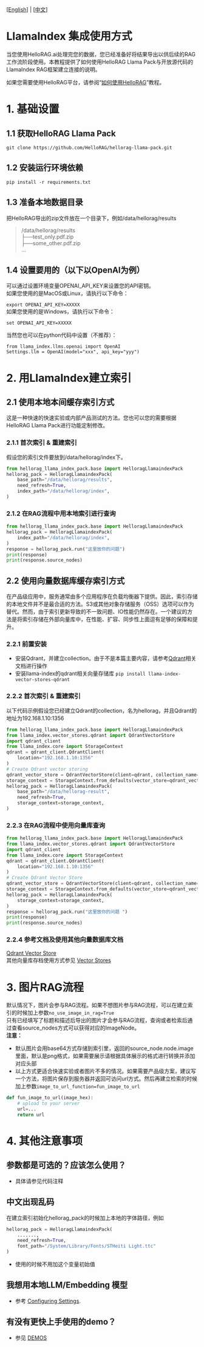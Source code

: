 [[English](https://github.com/HelloRAG/hellorag-llama-pack)] |  [[中文](https://github.com/HelloRAG/hellorag-llama-pack/blob/main/README_CN.md)]
# LlamaIndex 集成使用方式

当您使用HelloRAG.ai处理完您的数据，您已经准备好将结果导出以供后续的RAG工作流阶段使用。本教程提供了如何使用HelloRAG Llama Pack与开放源代码的LlamaIndex RAG框架建立连接的说明。

如果您需要使用HelloRAG平台，请参阅“[如何使用HelloRAG](https://hellorag.ai/tutorial)”教程。


# 1. 基础设置
## 1.1 获取HelloRAG Llama Pack
```git clone https://github.com/HelloRAG/hellorag-llama-pack.git```

## 1.2 安装运行环境依赖
```pip install -r requirements.txt  ```

## 1.3 准备本地数据目录
把HelloRAG导出的zip文件放在一个目录下，例如/data/hellorag/results
>/data/hellorag/results  
> ├──test_only.pdf.zip  
> ├──some_other.pdf.zip  
> ...

## 1.4 设置要用的（以下以OpenAI为例）
可以通过设置环境变量OPENAI_API_KEY来设置您的API密钥。  
如果您使用的是MacOS或Linux，请执行以下命令：  

```export OPENAI_API_KEY=XXXXX```  
如果您使用的是Windows，请执行以下命令：  

```set OPENAI_API_KEY=XXXXX```

当然您也可以在python代码中设置（不推荐）：

```
from llama_index.llms.openai import OpenAI
Settings.llm = OpenAI(model="xxx", api_key="yyy")
```

# 2. 用LlamaIndex建立索引

## 2.1 使用本地本间缓存索引方式

这是一种快速的快速实验或内部产品测试的方法。您也可以您的需要根据HelloRAG Llama Pack进行功能定制修改。

### 2.1.1 首次索引 & 重建索引
假设您的索引文件要放到/data/hellorag/index下。
```python
from hellorag_llama_index_pack.base import HelloragLlamaindexPack
hellorag_pack = HelloragLlamaindexPack(
    base_path="/data/hellorag/results",
    need_refresh=True,
    index_path="/data/hellorag/index",
)
```

### 2.1.2 在RAG流程中用本地索引进行查询 

```python
from hellorag_llama_index_pack.base import HelloragLlamaindexPack
hellorag_pack = HelloragLlamaindexPack(
    index_path="/data/hellorag/index",
)
response = hellorag_pack.run("这里放你的问题")
print(response)
print(response.source_nodes)
```

## 2.2 使用向量数据库缓存索引方式

在产品级应用中，服务通常由多个应用程序在负载均衡器下提供。因此，索引存储的本地文件并不是最合适的方法。S3或其他对象存储服务（OSS）选项可以作为替代。然而，由于索引更新导致的不一致问题、IO性能仍然存在。一个建议的方法是将索引存储在外部向量库中，在性能、扩容、同步性上面逗有足够的保障和提升。

### 2.2.1 前置安装
* 安装Qdrant，并建立collection。由于不是本篇主要内容，请参考[Qdrant](htpps://qdrant.tech/documentation/)相关文档进行操作   
* 安装llama-index的qdrant相关向量存储库 ```pip install llama-index-vector-stores-qdrant```

### 2.2.2 首次索引 & 重建索引
以下代码示例假设您已经建立Qdrant的collection，名为hellorag，并且Qdrant的地址为192.168.1.10:1356
```python
from hellorag_llama_index_pack.base import HelloragLlamaindexPack
from llama_index.vector_stores.qdrant import QdrantVectorStore
import qdrant_client
from llama_index.core import StorageContext
qdrant = qdrant_client.QdrantClient(
    location="192.168.1.10:1356"
)
# Create Qdrant vector storing
qdrant_vector_store = QdrantVectorStore(client=qdrant, collection_name="hellorag")
storage_context = StorageContext.from_defaults(vector_store=qdrant_vector_store)
hellorag_pack = HelloragLlamaindexPack(
    base_path="/data/hellorag-result",
    need_refresh=True,
    storage_context=storage_context,
)
```
### 2.2.3 在RAG流程中使用向量库查询 
```python
from hellorag_llama_index_pack.base import HelloragLlamaindexPack
from llama_index.vector_stores.qdrant import QdrantVectorStore
import qdrant_client
from llama_index.core import StorageContext
qdrant = qdrant_client.QdrantClient(
    location="192.168.1.10:1356"
)
# Create Qdrant Vector Store
qdrant_vector_store = QdrantVectorStore(client=qdrant, collection_name="hellorag")
storage_context = StorageContext.from_defaults(vector_store=qdrant_vector_store)
hellorag_pack = HelloragLlamaindexPack(
    storage_context=storage_context,
)
response = hellorag_pack.run("这里放你的问题 ")
print(response)
print(response.source_nodes)
```

### 2.2.4 参考文档及使用其他向量数据库文档

[Qdrant Vector Store](https://docs.llamaindex.ai/en/stable/examples/vector_stores/QdrantIndexDemo.html)  
其他向量库存档使用方式参见 [Vector Stores](https://docs.llamaindex.ai/en/stable/module_guides/storing/vector_stores.html)

# 3. 图片RAG流程
默认情况下，图片会参与RAG流程。如果不想图片参与RAG流程，可以在建立索引的时候加上参数```no_use_image_in_rag=True```  
只有已经填写了标题和描述后导出的图片才会参与RAG流程，查询或者检索后通过查看source_nodes方式可以获得对应的ImageNode。  
**注意：**
* 默认图片会用base64方式存储到索引里，返回的source_node.node.image里面，默认是png格式，如果需要展示请根据具体展示的格式进行转换并添加对应头部
* 以上方式更适合快速实验或者图片不多的情况。如果需要产品级方案，建议写一个方法，将图片保存到服务器并返回可访问url方式。然后再建立检索的时候加上参数```image_to_url_function=fun_image_to_url```
```python
def fun_image_to_url(image_hex):
    # upload to your server
    url=...
    return url
```


# 4. 其他注意事项
## 参数都是可选的？应该怎么使用？
* 具体请参见代码注释

## 中文出现乱码
在建立索引初始化hellorag_pack的时候加上本地的字体路径，例如
```python
hellorag_pack = HelloragLlamaindexPack(
    .......,
    need_refresh=True,
    font_path="/System/Library/Fonts/STHeiti Light.ttc"
)
```
* 使用的时候不用加这个变量初始值

## 我想用本地LLM/Embedding 模型
* 参考 [Configuring Settings](https://docs.llamaindex.ai/en/stable/module_guides/supporting_modules/settings.html).

## 有没有更快上手使用的demo？
* 参见 [DEMOS](https://github.com/HelloRAG/hellorag-demos)